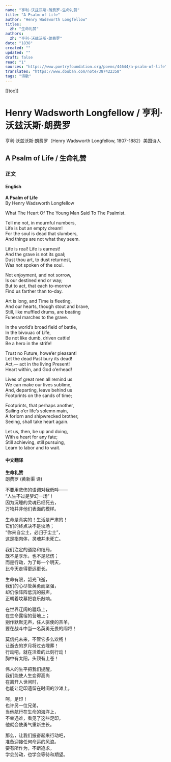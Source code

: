 ```yaml
---
name: "亨利·沃兹沃斯·朗费罗-生命礼赞"
title: "A Psalm of Life"
author: "Henry Wadsworth Longfellow"
titles:
  zh: "生命礼赞"
authors:
  zh: "亨利·沃兹沃斯·朗费罗"
date: "1838"
created: ""
updated: ""
draft: false
read: "1"
sources: "https://www.poetryfoundation.org/poems/44644/a-psalm-of-life"
translates: "https://www.douban.com/note/387422358"
tags: "诗歌"
---
```


[[toc]]

# Henry Wadsworth Longfellow / 亨利·沃兹沃斯·朗费罗

亨利·沃兹沃斯·朗费罗（Henry Wadsworth Longfellow, 1807-1882）美国诗人

## A Psalm of Life / 生命礼赞

### 正文
<!-- tabs:start -->

#### **English**

**A Psalm of Life**  
By Henry Wadsworth Longfellow  

What The Heart Of The Young Man Said To The Psalmist.  

Tell me not, in mournful numbers,  
Life is but an empty dream!  
For the soul is dead that slumbers,  
And things are not what they seem.  

Life is real! Life is earnest!  
And the grave is not its goal;  
Dust thou art, to dust returnest,  
Was not spoken of the soul.  

Not enjoyment, and not sorrow,  
Is our destined end or way;  
But to act, that each to-morrow  
Find us farther than to-day.  

Art is long, and Time is fleeting,  
And our hearts, though stout and brave,  
Still, like muffled drums, are beating  
Funeral marches to the grave.  

In the world’s broad field of battle,  
In the bivouac of Life,  
Be not like dumb, driven cattle!  
Be a hero in the strife!  

Trust no Future, howe’er pleasant!  
Let the dead Past bury its dead!  
Act,— act in the living Present!  
Heart within, and God o’erhead!  

Lives of great men all remind us  
We can make our lives sublime,  
And, departing, leave behind us  
Footprints on the sands of time;  

Footprints, that perhaps another,  
Sailing o’er life’s solemn main,  
A forlorn and shipwrecked brother,  
Seeing, shall take heart again.  

Let us, then, be up and doing,  
With a heart for any fate;  
Still achieving, still pursuing,  
Learn to labor and to wait.  

#### **中文翻译**

**生命礼赞**  
朗费罗 (黄新渠 译)  

不要用悲伤的语调对我低吟——  
“人生不过是梦幻一场”！  
因为沉睡的灵魂已经死去，  
万物并非他们表面的模样。  

生命是真实的！生活是严肃的！  
它们的终点决不是坟场；  
“你来自尘土，必归于尘土”，  
这是指肉体，灵魂并未死亡。  

我们注定的道路和结局，  
既不是享乐，也不是悲伤；  
而是行动，为了每一个明天，  
比今天走得更远更长。  

生命有限，韶光飞逝，  
我们的心尽管英勇而坚强，  
却仍像阵阵低沉的鼓声，  
正朝着坟墓把哀乐敲响。  

在世界辽阔的疆场上，  
在生命露宿的营地上；  
别作默默无声，任人驱使的羔羊，  
要在战斗中当一名英勇无畏的闯将！  

莫信托未来，不管它多么欢畅！  
让逝去的岁月将过去埋葬！  
行动吧，就在活着的此刻行动！  
胸中有太阳，头顶有上苍！  

伟人的生平把我们提醒，  
我们能使人生变得高尚  
在离开人世间时，  
也能让足印遗留在时间的沙滩上。  

呵，足印！  
也许另一位兄弟，  
当他航行在生命的海洋上，  
不幸遇难，看见了这些足印，  
他就会使勇气重新生长。  

那么，让我们振奋起来行动吧，  
准备迎接任何命运的风浪。  
要有所作为，不断追求，  
学会劳动，也学会等待和期望。  

<!-- tabs:end -->
